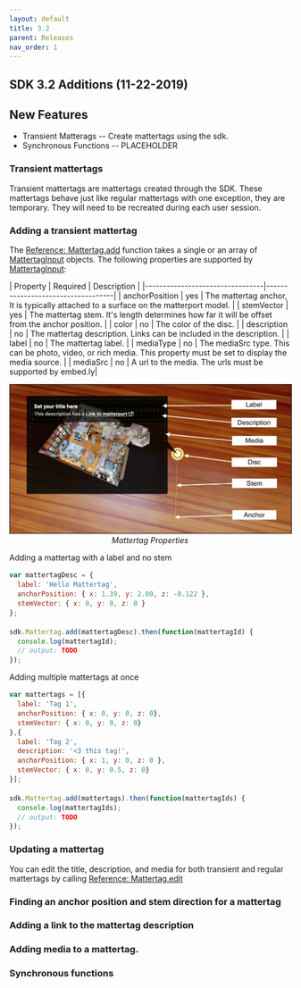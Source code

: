 ```yaml
---
layout: default
title: 3.2
parent: Releases
nav_order: 1
---
```


## SDK 3.2 Additions (11-22-2019)

## New Features
- Transient Matterags
-- Create mattertags using the sdk.
- Synchronous Functions
-- PLACEHOLDER

### Transient mattertags
Transient mattertags are mattertags created through the SDK. These mattertags behave just like regular mattertags with one exception, they are temporary. They will need to be recreated during each user session.

### Adding a transient mattertag
The [Reference: Mattertag.add](reference/modules/mattertag.html#add) function takes a single or an array of [MattertagInput](reference/interfaces/mattertag.mattertaginput) objects. The following properties are supported by [MattertagInput](reference/interfaces/mattertag.mattertaginput):

| Property | Required | Description |
|---------------------------------|-----------------------------------|
| anchorPosition | yes | The mattertag anchor, It is typically attached to a surface on the matterport model. |
| stemVector | yes | The mattertag stem. It's length determines how far it will be offset from the anchor position. |
| color   | no | The color of the disc. |
| description | no | The mattertag description. Links can be included in the description. |
| label | no | The mattertag label. |
| mediaType | no | The mediaSrc type. This can be photo, video, or rich media. This property must be set to display the media source. |
| mediaSrc | no | A url to the media. The urls must be supported by embed.ly|

<p align="center">
  <img src="images/mattertag-properties.png" border="1">
  <em>Mattertag Properties</em>
</p>

Adding a mattertag with a label and no stem
```javascript
var mattertagDesc = {
  label: 'Hello Mattertag',
  anchorPosition: { x: 1.39, y: 2.00, z: -0.122 },
  stemVector: { x: 0, y: 0, z: 0 }
};

sdk.Mattertag.add(mattertagDesc).then(function(mattertagId) {
  console.log(mattertagId);
  // output: TODO
});
```

Adding multiple mattertags at once
```javascript
var mattertags = [{
  label: 'Tag 1',
  anchorPosition: { x: 0, y: 0, z: 0},
  stemVector: { x: 0, y: 0, z: 0}
},{
  label: 'Tag 2',
  description: '<3 this tag!',
  anchorPosition: { x: 1, y: 0, z: 0 },
  stemVector: { x: 0, y: 0.5, z: 0}
}];

sdk.Mattertag.add(mattertags).then(function(mattertagIds) {
  console.log(mattertagIds);
  // output: TODO
});
```

### Updating a mattertag
You can edit the title, description, and media for both transient and regular mattertags by calling
[Reference: Mattertag.edit](reference/modules/mattertag.html#edit)


### Finding an anchor position and stem direction for a mattertag

### Adding a link to the mattertag description

### Adding media to a mattertag.

### Synchronous functions